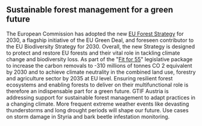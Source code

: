 ## Sustainable forest management for a green future

The European Commission has adopted the new [EU Forest Strategy](https://environment.ec.europa.eu/strategy/forest-strategy_en) for 2030, a flagship initiative of
the EU Green Deal, and foreseen contributor to the EU Biodiversity Strategy for 2030. Overall, the
new Strategy is designed to protect and restore EU forests and their vital role in tackling climate
change and biodiversity loss. As part of the "[Fit for 55](https://climate.ec.europa.eu/eu-action/european-green-deal/delivering-european-green-deal_en)" legislative package to increase the carbon
removals to -310 millions of tonnes CO 2 equivalent by 2030 and to achieve climate neutrality in the
combined land use, forestry and agriculture sector by 2035 at EU level. Ensuring resilient forest
ecosystems and enabling forests to deliver on their multifunctional role is therefore an indispensable
part for a green future.
GTIF Austria is addressing support for sustainable forest management to adapt practices in a
changing climate. More frequent extreme weather events like devasting thunderstorms and long
drought periods will shape our future.
Use cases on storm damage in Styria and bark beetle infestation monitoring.